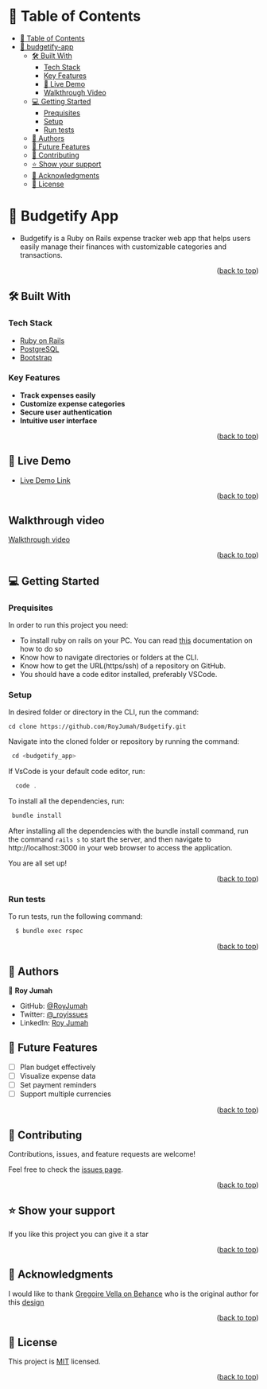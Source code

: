 <a name="readme-top"></a>

<!-- TABLE OF CONTENTS -->

# 📗 Table of Contents

- [📗 Table of Contents](#-table-of-contents)
- [📖 budgetify-app ](#-budgetify_app-)
  - [🛠 Built With ](#-built-with-)
    - [Tech Stack ](#tech-stack-)
    - [Key Features ](#key-features-)
     - [🚀 Live Demo](#live-demo)
     - [Walkthrough Video ](#walkthrough-video-)
  - [💻 Getting Started ](#-getting-started-)
    - [Prequisites](#prequisites)
    - [Setup](#setup)
    - [Run tests](#run-tests)
  - [👥 Authors ](#-authors-)
  - [🔭 Future Features](#future-features)
  - [🤝 Contributing ](#-contributing-)
  - [⭐️ Show your support ](#️-show-your-support-)
  - [🙏 Acknowledgments ](#-acknowledgments-)
  - [📝 License ](#-license-)

<!-- PROJECT DESCRIPTION -->

# 📖 Budgetify App <a name="about-project"></a>

- Budgetify is a Ruby on Rails expense tracker web app that helps users easily manage their finances with customizable categories and transactions.

<p align="right">(<a href="#readme-top">back to top</a>)</p>

## 🛠 Built With <a name="built-with"></a>

### Tech Stack <a name="tech-stack"></a>

  <ul>
    <li><a href="https://guides.rubyonrails.org/">Ruby on Rails</a></li>
    <li><a href="https://www.javatpoint.com/postgresql-tutorial">PostgreSQL</a></li>
    <li><a href="https://getbootstrap.com/docs/5.2/getting-started/introduction/">Bootstrap</a></li>
  </ul>

<!-- Features -->

### Key Features <a name="key-features"></a>

- **Track expenses easily**
- **Customize expense categories**
- **Secure user authentication**
- **Intuitive user interface**

<p align="right">(<a href="#readme-top">back to top</a>)</p>

<!-- LIVE DEMO -->

## 🚀 Live Demo <a name="live-demo"></a>

- [Live Demo Link](https://rails-budget-app-5jzx.onrender.com)

<p align="right">(<a href="#readme-top">back to top</a>)</p>

<!-- WALKTHROUGH VIDEO -->

## Walkthrough video <a name ="walkthrough-video"></a>

[Walkthrough video](https://www.loom.com/share/e29e20ee84774078b6791d108c7d9630)

<p align="right">(<a href="#readme-top">back to top</a>)</p>

<!-- GETTING STARTED -->

## 💻 Getting Started <a name="getting-started"></a>

### Prequisites

In order to run this project you need:

- To install ruby on rails on your PC. You can read [this](https://guides.rubyonrails.org/) documentation on how to do so
- Know how to navigate directories or folders at the CLI.
- Know how to get the URL(https/ssh) of a repository on GitHub.
- You should have a code editor installed, preferably VSCode.

### Setup

In desired folder or directory in the CLI, run the command:

```JavaScipt
cd clone https://github.com/RoyJumah/Budgetify.git
```

Navigate into the cloned folder or repository by running the command:

```JavaScript
 cd <budgetify_app>
```

If VsCode is your default code editor, run:

```JavaScript
  code .
```

To install all the dependencies, run:

```JavaScript
 bundle install
```
After installing all the dependencies with the bundle install command, run the command `rails s` to start the server, and then navigate to http://localhost:3000 in your web browser to access the application.

You are all set up!

<p align="right">(<a href="#readme-top">back to top</a>)</p>

### Run tests

To run tests, run the following command:

```sh
  $ bundle exec rspec
```

<p align="right">(<a href="#readme-top">back to top</a>)</p>
<!-- AUTHORS -->

## 👥 Authors <a name="authors"></a>

👤 **Roy Jumah**

- GitHub: [@RoyJumah](https://github.com/RoyJumah)
- Twitter: [@\_royissues](https://twitter.com/_royissues)
- LinkedIn: [Roy Jumah](https://www.linkedin.com/in/roy-jumah/)

<!-- FUTURE FEATURES -->

## 🔭 Future Features <a name="future-features"></a>

- [ ] Plan budget effectively
- [ ] Visualize expense data
- [ ] Set payment reminders
- [ ] Support multiple currencies

<p align="right">(<a href="#readme-top">back to top</a>)</p>
<!-- CONTRIBUTING -->

## 🤝 Contributing <a name="contributing"></a>

Contributions, issues, and feature requests are welcome!

Feel free to check the [issues page](https://github.com/RoyJumah/Budgetify/issues).

<p align="right">(<a href="#readme-top">back to top</a>)</p>

<!-- SUPPORT -->

## ⭐️ Show your support <a name="support"></a>

If you like this project you can give it a star

<p align="right">(<a href="#readme-top">back to top</a>)</p>

<!-- ACKNOWLEDGEMENTS -->

## 🙏 Acknowledgments <a name="acknowledgements"></a>

I would like to thank [Gregoire Vella on Behance](https://www.behance.net/gregoirevella) who is the original author for this [design](https://www.behance.net/gallery/19759151/Snapscan-iOs-design-and-branding?tracking_source=)

<p align="right">(<a href="#readme-top">back to top</a>)</p>

<!-- LICENSE -->

## 📝 License <a name="license"></a>

This project is [MIT](./LICENSE) licensed.

<p align="right">(<a href="#readme-top">back to top</a>)</p>
